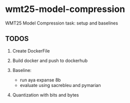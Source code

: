 # wmt25-model-compression
WMT25 Model Compression task: setup and baselines


## TODOS
1. Create DockerFile
2. Build docker and push to dockerhub
3. Baseline:
    * run aya expanse 8b
    * evaluate using sacrebleu and pymarian

4. Quantization with bits and bytes

